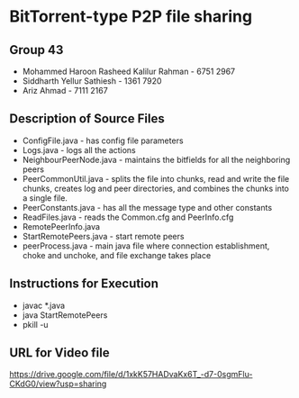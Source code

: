 # BitTorrent-type P2P file sharing

## Group 43
* Mohammed Haroon Rasheed Kalilur Rahman - 6751 2967
* Siddharth Yellur Sathiesh - 1361 7920
* Ariz Ahmad - 7111 2167

## Description of Source Files
* ConfigFile.java - has config file parameters
* Logs.java - logs all the actions
* NeighbourPeerNode.java - maintains the bitfields for all the neighboring peers
* PeerCommonUtil.java - splits the file into chunks, read and write the file chunks, creates log and peer directories, and combines the chunks into a single file.
* PeerConstants.java - has all the message type and other constants
* ReadFiles.java - reads the Common.cfg and PeerInfo.cfg 
* RemotePeerInfo.java 
* StartRemotePeers.java - start remote peers
* peerProcess.java - main java file where connection establishment, choke and unchoke, and file exchange takes place
 
## Instructions for Execution
* javac *.java
* java StartRemotePeers
* pkill -u <username>

## URL for Video file
https://drive.google.com/file/d/1xkK57HADvaKx6T_-d7-0sgmFlu-CKdG0/view?usp=sharing
 